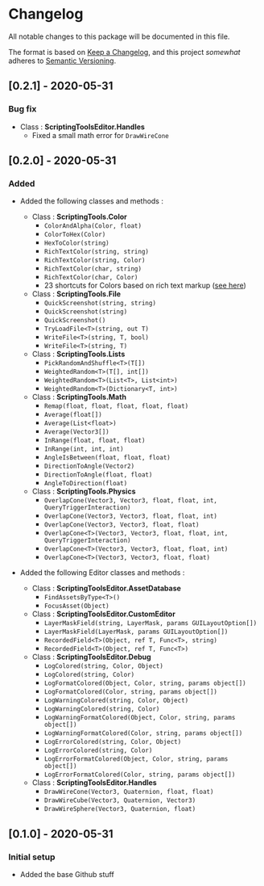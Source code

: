 # Changelog
All notable changes to this package will be documented in this file.

The format is based on [Keep a Changelog](http://keepachangelog.com/en/1.0.0/), and this project *somewhat* adheres to [Semantic Versioning](http://semver.org/spec/v2.0.0.html).

## [0.2.1] - 2020-05-31
### Bug fix
 - Class : **ScriptingToolsEditor.Handles**
   - Fixed a small math error for `DrawWireCone` 

## [0.2.0] - 2020-05-31
### Added
 - Added the following classes and methods :
   - Class : **ScriptingTools.Color**
     - `ColorAndAlpha(Color, float)`
     - `ColorToHex(Color)`
     - `HexToColor(string)`
     - `RichTextColor(string, string)`
     - `RichTextColor(string, Color)`
     - `RichTextColor(char, string)`
     - `RichTextColor(char, Color)`
     - 23 shortcuts for Colors based on rich text markup ([see here](https://docs.unity3d.com/Packages/com.unity.ugui@1.0/manual/StyledText.html#supported-colors))
   - Class : **ScriptingTools.File**
     - `QuickScreenshot(string, string)`
     - `QuickScreenshot(string)`
     - `QuickScreenshot()`
     - `TryLoadFile<T>(string, out T)`
     - `WriteFile<T>(string, T, bool)`
     - `WriteFile<T>(string, T)`
   - Class : **ScriptingTools.Lists**
     - `PickRandomAndShuffle<T>(T[])`
     - `WeightedRandom<T>(T[], int[])`
     - `WeightedRandom<T>(List<T>, List<int>)`
     - `WeightedRandom<T>(Dictionary<T, int>)`
   - Class : **ScriptingTools.Math**
     - `Remap(float, float, float, float, float)`
     - `Average(float[])`
     - `Average(List<float>)`
     - `Average(Vector3[])`
     - `InRange(float, float, float)`
     - `InRange(int, int, int)`
     - `AngleIsBetween(float, float, float)`
     - `DirectionToAngle(Vector2)`
     - `DirectionToAngle(float, float)`
     - `AngleToDirection(float)`
   - Class : **ScriptingTools.Physics**
     - `OverlapCone(Vector3, Vector3, float, float, int, QueryTriggerInteraction)`
     - `OverlapCone(Vector3, Vector3, float, float, int)`
     - `OverlapCone(Vector3, Vector3, float, float)`
     - `OverlapCone<T>(Vector3, Vector3, float, float, int, QueryTriggerInteraction)`
     - `OverlapCone<T>(Vector3, Vector3, float, float, int)`
     - `OverlapCone<T>(Vector3, Vector3, float, float)`

 - Added the following Editor classes and methods :
   - Class : **ScriptingToolsEditor.AssetDatabase**
     - `FindAssetsByType<T>()`
     - `FocusAsset(Object)`
   - Class : **ScriptingToolsEditor.CustomEditor**
     - `LayerMaskField(string, LayerMask, params GUILayoutOption[])`
     - `LayerMaskField(LayerMask, params GUILayoutOption[])`
     - `RecordedField<T>(Object, ref T, Func<T>, string)`
     - `RecordedField<T>(Object, ref T, Func<T>)`
   - Class : **ScriptingToolsEditor.Debug**
     - `LogColored(string, Color, Object)`
     - `LogColored(string, Color)`
     - `LogFormatColored(Object, Color, string, params object[])`
     - `LogFormatColored(Color, string, params object[])`
     - `LogWarningColored(string, Color, Object)`
     - `LogWarningColored(string, Color)`
     - `LogWarningFormatColored(Object, Color, string, params object[])`
     - `LogWarningFormatColored(Color, string, params object[])`
     - `LogErrorColored(string, Color, Object)`
     - `LogErrorColored(string, Color)`
     - `LogErrorFormatColored(Object, Color, string, params object[])`
     - `LogErrorFormatColored(Color, string, params object[])`
   - Class : **ScriptingToolsEditor.Handles**
     - `DrawWireCone(Vector3, Quaternion, float, float)`
     - `DrawWireCube(Vector3, Quaternion, Vector3)`
     - `DrawWireSphere(Vector3, Quaternion, float)`

## [0.1.0] - 2020-05-31
### Initial setup
 - Added the base Github stuff